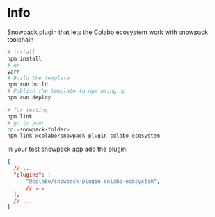 # Info

Snowpack plugin that lets the Colabo ecosystem work with snowpack toolchain

```sh
# install
npm install
# or
yarn
# Build the template
npm run build
# Publish the template to npm using np
npm run deploy
```

```sh
# for testing
npm link
# go to your 
cd <snowpack-folder>
npm link @colabo/snowpack-plugin-colabo-ecosystem
```

In your test snowpack app add the plugin:

```json
{
  // ...
  "plugins": [
      "@colabo/snowpack-plugin-colabo-ecosystem",
      // ...
  ],
  // ...
}
```
